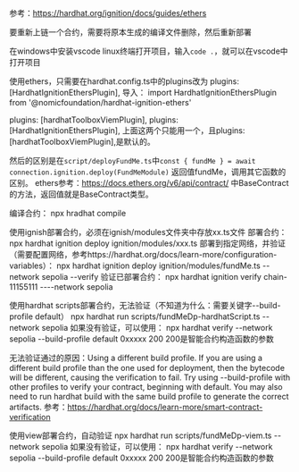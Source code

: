 参考：https://hardhat.org/ignition/docs/guides/ethers

要重新上链一个合约，需要将原本生成的编译文件删除，然后重新部署

在windows中安装vscode
linux终端打开项目，输入```code .```，就可以在vscode中打开项目

 使用ethers，只需要在hardhat.config.ts中的plugins改为
 plugins: [HardhatIgnitionEthersPlugin],
 导入： import HardhatIgnitionEthersPlugin from '@nomicfoundation/hardhat-ignition-ethers'

plugins: [hardhatToolboxViemPlugin],
plugins: [HardhatIgnitionEthersPlugin],
上面这两个只能用一个，且plugins: [hardhatToolboxViemPlugin],是默认的。

然后的区别是在```script/deployFundMe.ts```中```const { fundMe } = await connection.ignition.deploy(FundMeModule)```
返回值fundMe，调用其它函数的区别。
ethers参考：https://docs.ethers.org/v6/api/contract/   中BaseContract的方法，返回值就是BaseContract类型。

编译合约：
npx hradhat compile
 
使用ignish部署合约，必须在ignish/modules文件夹中存放xx.ts文件
部署合约：
npx hardhat ignition deploy ignition/modules/xxx.ts
部署到指定网络，并验证（需要配置网络，参考https://hardhat.org/docs/learn-more/configuration-variables）：
 npx hardhat ignition deploy ignition/modules/fundMe.ts --network sepolia --verify
 验证已部署合约：
 npx hardhat ignition verify chain-11155111 ----network sepolia

使用hardhat scripts部署合约，无法验证（不知道为什么：需要关键字--build-profile default）
npx hardhat run scripts/fundMeDp-hardhatScript.ts --network sepolia
如果没有验证，可以使用：
npx hardhat verify --network sepolia --build-profile default 0xxxxx  200
200是智能合约构造函数的参数

无法验证通过的原因：Using a different build profile. If you are using a different build profile than the one used for deployment, then the bytecode will be different, causing the verification to fail. Try using --build-profile with other profiles to verify your contract, beginning with default. You may also need to run hardhat build with the same build profile to generate the correct artifacts.
参考：https://hardhat.org/docs/learn-more/smart-contract-verification

使用view部署合约，自动验证
npx hardhat run scripts/fundMeDp-viem.ts --network sepolia
如果没有验证，可以使用：
npx hardhat verify --network sepolia --build-profile default 0xxxxx  200
200是智能合约构造函数的参数

